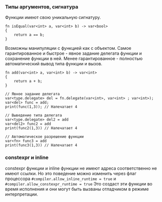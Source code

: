 ### Типы аргументов, сигнатура

Функции имеют свою уникальную сигнатуру.

```
fn isEqual(var<int> a, var<int> b) -> var<bool>
{
    return a == b;
}
```

Возможны манипуляции с функцией как с объектом.
Самое гарантированное и быстрое - явное задание делегата функции и сохранение функции в ней. 
Менее гарантированное - полностью автоматический вывод типа функции и вызов.

```
fn add(var<int> a, var<int> b) -> var<int>
{
    return a + b;
}

// Явное задание делегата
var<type.delegate> del = fn.delegate(var<int>, var<int> ; var<int>);
var<del> func = add;
print(func(1,3)); // Напечатает 4

// Выведение типа делегата
var<type.delegate> del2 = add
var<del2> func2 = add
print(func2(1,3)) // Напечатает 4

// Автоматическое разрешение функции
var<fn> func3 = add
print(func3(1,3)) // Напечатает 4
```

### constexpr и inline

constexpr функции и inline  функции не имеют адреса соответственно не имеют ссылки. Но это поведение можно изменить через флаг процессора 
`#compiler.allow_inline_runtime = true`  и `#compiler.allow_constexpr_runtime = true` Это создаст эти функции во время исполнения
и они могут быть вызваны отладчиком в режиме интерпретации.
